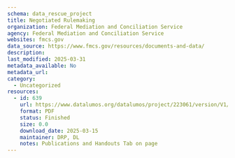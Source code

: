 ```yaml
---
schema: data_rescue_project 
title: Negotiated Rulemaking
organization: Federal Mediation and Conciliation Service
agency: Federal Mediation and Conciliation Service
websites: fmcs.gov
data_source: https://www.fmcs.gov/resources/documents-and-data/
description: 
last_modified: 2025-03-31
metadata_available: No
metadata_url: 
category:
  - Uncategorized
resources:
  - id: 639
    url: https://www.datalumos.org/datalumos/project/223061/version/V1/view
    format: PDF
    status: Finished
    size: 0.0
    download_date: 2025-03-15
    maintainer: DRP, DL
    notes: Publications and Handouts Tab on page
---
```

